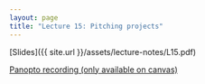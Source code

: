 ```yaml
---
layout: page
title: "Lecture 15: Pitching projects"
---
```


[Slides]({{ site.url }}/assets/lecture-notes/L15.pdf)

[Panopto recording (only available on canvas)](https://mit.hosted.panopto.com/Panopto/Pages/Viewer.aspx?id=51e633fc-b695-4bb2-838f-af4400d69a14)